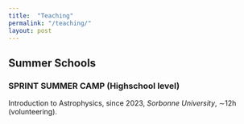 ```yaml
---
title:  "Teaching"
permalink: "/teaching/"
layout: post
---
```


## Summer Schools

### SPRINT SUMMER CAMP (Highschool level)

Introduction to Astrophysics, since 2023, _Sorbonne University_, ∼12h (volunteering).
